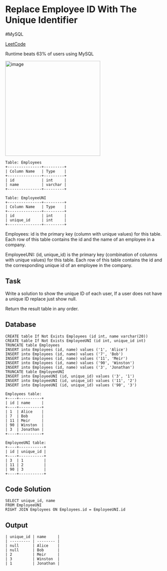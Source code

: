 # Replace Employee ID With The Unique Identifier
\#MySQL

[LeetCode](https://leetcode.com/problems/replace-employee-id-with-the-unique-identifier/?envType=study-plan-v2&envId=top-sql-50)

Runtime beats 63% of users using MySQL

<img width="300" alt="image" src="https://github.com/mannythecreator/50-Days-of-SQL/assets/60325078/27415868-f535-41bc-8467-5279db1c1c97">

```
Table: Employees
+---------------+---------+
| Column Name   | Type    |
+---------------+---------+
| id            | int     |
| name          | varchar |
+---------------+---------+

Table: EmployeeUNI
+---------------+---------+
| Column Name   | Type    |
+---------------+---------+
| id            | int     |
| unique_id     | int     |
+---------------+---------+

```
Employees: id is the primary key (column with unique values) for this table.
Each row of this table contains the id and the name of an employee in a company.

EmployeeUNI: (id, unique_id) is the primary key (combination of columns with unique values) for this table.
Each row of this table contains the id and the corresponding unique id of an employee in the company.

## Task
Write a solution to show the unique ID of each user, If a user does not have a unique ID replace just show null.

Return the result table in any order.

## Database
```
CREATE table If Not Exists Employees (id int, name varchar(20))
CREATE table If Not Exists EmployeeUNI (id int, unique_id int)
TRUNCATE table Employees
INSERT into Employees (id, name) values ('1', 'Alice')
INSERT into Employees (id, name) values ('7', 'Bob')
INSERT into Employees (id, name) values ('11', 'Meir')
INSERT into Employees (id, name) values ('90', 'Winston')
INSERT into Employees (id, name) values ('3', 'Jonathan')
TRUNCATE table EmployeeUNI
INSERT into EmployeeUNI (id, unique_id) values ('3', '1')
INSERT into EmployeeUNI (id, unique_id) values ('11', '2')
INSERT into EmployeeUNI (id, unique_id) values ('90', '3')
```
```
Employees table:
+----+----------+
| id | name     |
+----+----------+
| 1  | Alice    |
| 7  | Bob      |
| 11 | Meir     |
| 90 | Winston  |
| 3  | Jonathan |
+----+----------+

EmployeeUNI table:
+----+-----------+
| id | unique_id |
+----+-----------+
| 3  | 1         |
| 11 | 2         |
| 90 | 3         |
+----+-----------+
```
## Code Solution
```
SELECT unique_id, name
FROM EmployeeUNI
RIGHT JOIN Employees ON Employees.id = EmployeeUNI.id
```
## Output
```
| unique_id | name     |
| --------- | -------- |
| null      | Alice    |
| null      | Bob      |
| 2         | Meir     |
| 3         | Winston  |
| 1         | Jonathan |
```
